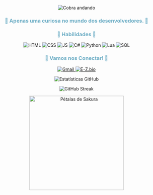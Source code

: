 <p align="center">
  <img src="https://media.giphy.com/media/3o6Zt8GZ4Z3x8z0XuA/giphy.gif" alt="Cobra andando" />
</p>

<h3 align="center" style="color:#70afc6;">
  🌸 Apenas uma curiosa no mundo dos desenvolvedores. 🌸<br>
</h3>

<h3 align="center" style="color:#70afc6;">🌸 Habilidades 🌸</h3>
<p align="center">
  <img src="https://img.shields.io/badge/HTML-70afc6?style=for-the-badge&logo=html5&logoColor=white" alt="HTML" />
  <img src="https://img.shields.io/badge/CSS-b270c6?style=for-the-badge&logo=css3&logoColor=white" alt="CSS" />
  <img src="https://img.shields.io/badge/JavaScript-70afc6?style=for-the-badge&logo=javascript&logoColor=white" alt="JS" />
  <img src="https://img.shields.io/badge/C%23-b270c6?style=for-the-badge&logo=csharp&logoColor=white" alt="C#" />
  <img src="https://img.shields.io/badge/Python-70afc6?style=for-the-badge&logo=python&logoColor=white" alt="Python" />
  <img src="https://img.shields.io/badge/Lua-b270c6?style=for-the-badge&logo=lua&logoColor=white" alt="Lua" />
  <img src="https://img.shields.io/badge/SQL-70afc6?style=for-the-badge&logo=postgresql&logoColor=white" alt="SQL" />
</p>

<h3 align="center" style="color:#70afc6;">🌸 Vamos nos Conectar! 🌸</h3>
<p align="center">
  <a href="mailto:nebulosahub@gmail.com" target="_blank">
    <img src="https://img.shields.io/badge/Gmail-70afc6?style=for-the-badge&logo=gmail&logoColor=white" alt="Gmail" />
  </a>
  <a href="https://e-z.bio/neb.ul" target="_blank">
    <img src="https://img.shields.io/badge/E--Z.bio-b270c6?style=for-the-badge&logo=linktree&logoColor=white" alt="E-Z.bio" />
  </a>
</p>

<p align="center">
  <img src="https://github-readme-stats.vercel.app/api?username=nebuul&show_icons=true&theme=radical&title_color=70afc6&icon_color=b270c6&text_color=333333&bg_color=ffffff" alt="Estatísticas GitHub" />
</p>

<p align="center">
  <img src="https://github-readme-streak-stats.herokuapp.com/?user=nebuul&theme=radical&background=ffffff" alt="GitHub Streak" />
</p>

<div align="center">
  <img src="https://i.pinimg.com/originals/bf/24/98/bf24988b9b0331dbf85f23e664b8f23d.gif" alt="Pétalas de Sakura" width="300px"/>
</div>
